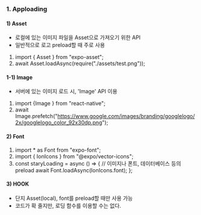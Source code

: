 ### 1. Apploading

#### 1) Asset

- 로컬에 있는 이미지 파일을 Asset으로 가져오기 위한 API
- 일반적으로 로고 preload할 때 주로 사용

1. import { Asset } from "expo-asset";
2. await Asset.loadAsync(require("./assets/test.png"));

#### 1-1) Image

- 서버에 있는 이미지 로드 시, 'Image' API 이용

1. import {Image } from "react-native";
2. await Image.prefetch("https://www.google.com/images/branding/googlelogo/2x/googlelogo_color_92x30dp.png");

#### 2) Font

1. import \* as Font from "expo-font";
2. import { IonIcons } from "@expo/vector-icons";
3. const staryLoading = async () => {
   // 이미지나 폰트, 데이터베이스 등의 preload
   await Font.loadAsync(IonIcons.font);
   };

#### 3) HOOK

- 단지 Asset(local), font를 preload할 때만 사용 가능
- 코드가 확 줄지만, 로딩 함수를 이용할 수는 없다.
